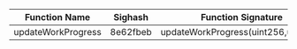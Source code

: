 | Function Name      | Sighash  | Function Signature                  |
| ------------------ | -------- | ----------------------------------- |
| updateWorkProgress | 8e62fbeb | updateWorkProgress(uint256,uint256) |
